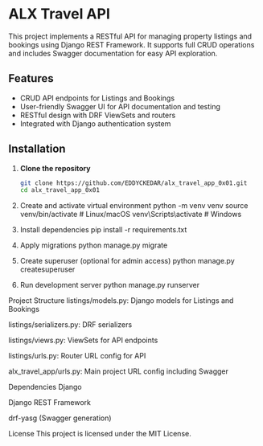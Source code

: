 # ALX Travel API

This project implements a RESTful API for managing property listings and bookings using Django REST Framework. It supports full CRUD operations and includes Swagger documentation for easy API exploration.

## Features

- CRUD API endpoints for Listings and Bookings
- User-friendly Swagger UI for API documentation and testing
- RESTful design with DRF ViewSets and routers
- Integrated with Django authentication system

## Installation

1. **Clone the repository**

   ```bash
   git clone https://github.com/EDDYCKEDAR/alx_travel_app_0x01.git
   cd alx_travel_app_0x01
2. Create and activate virtual environment
   python -m venv venv
   source venv/bin/activate  # Linux/macOS
   venv\Scripts\activate     # Windows
3. Install dependencies
   pip install -r requirements.txt
4. Apply migrations
   python manage.py migrate
5. Create superuser (optional for admin access)
   python manage.py createsuperuser
6. Run development server
   python manage.py runserver

Project Structure
listings/models.py: Django models for Listings and Bookings

listings/serializers.py: DRF serializers

listings/views.py: ViewSets for API endpoints

listings/urls.py: Router URL config for API

alx_travel_app/urls.py: Main project URL config including Swagger

Dependencies
Django

Django REST Framework

drf-yasg (Swagger generation)

License
This project is licensed under the MIT License.
